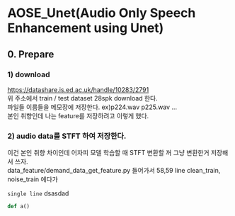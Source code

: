 # AOSE_Unet(Audio Only Speech Enhancement using Unet)  

## 0. Prepare 
### 1) download
https://datashare.is.ed.ac.uk/handle/10283/2791  
위 주소에서 train / test dataset 28spk download 한다.  
파일들 이름들을 메모장에 저장한다. 
ex)p224.wav
   p225.wav
   ...  
본인 취향인데 나는 feature를 저장하려고 이렇게 했다.
### 2) audio data를 STFT 하여 저장한다.  
이건 본인 취향 차이인데 어자피 모델 학습할 때 STFT 변환할 꺼 그냥 변환한거 저장해서 쓰자.  
data_feature/demand_data_get_feature.py 들어가서 58,59 line clean_train, noise_train 에다가 

```single line``` dsasdad

```python
def a()


```
